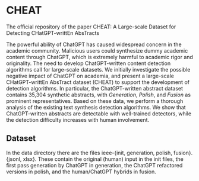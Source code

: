 # CHEAT
The official repository of the paper CHEAT: A Large-scale Dataset for Detecting CHatGPT-writtEn AbsTracts

The powerful ability of ChatGPT has caused widespread concern in the academic community. Malicious users could synthesize dummy academic content through ChatGPT, which is extremely harmful to academic rigor and originality. The need to develop ChatGPT-written content detection algorithms call for large-scale datasets. We initially investigate the possible negative impact of ChatGPT on academia, and present a large-scale CHatGPT-writtEn AbsTract dataset (CHEAT) to support the development of detection algorithms. In particular, the ChatGPT-written abstract dataset contains 35,304 synthetic abstracts, with $Generation$, $Polish$, and $Fusion$ as prominent representatives. Based on these data, we perform a thorough analysis of the existing text synthesis detection algorithms. We show that ChatGPT-written abstracts are detectable with well-trained detectors, while the detection difficulty increases with human involvement.


## Dataset
In the data directory there are the files ieee-{init, generation, polish, fusion}.{jsonl, xlsx}. These contain the original (human) input in the init files, the first pass generation by ChatGPT in generation, the ChatGPT refactored versions in polish, and the human/ChatGPT hybrids in fusion.
